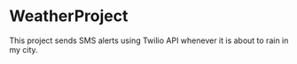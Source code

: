 # WeatherProject
This project sends SMS alerts using Twilio API whenever it is about to rain in my city. 
